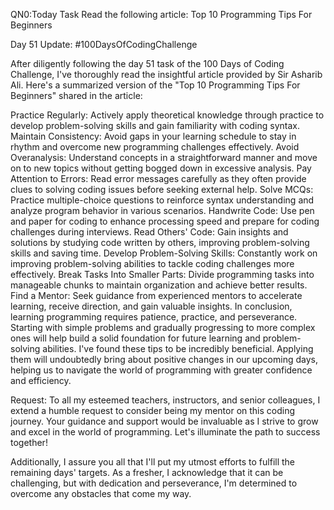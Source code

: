 QN0:Today Task Read the following article: Top 10 Programming Tips For Beginners

Day 51 Update: #100DaysOfCodingChallenge

After diligently following the day 51 task of the 100 Days of Coding Challenge, I've thoroughly read the insightful article provided by Sir Asharib Ali. Here's a summarized version of the "Top 10 Programming Tips For Beginners" shared in the article:

Practice Regularly: Actively apply theoretical knowledge through practice to develop problem-solving skills and gain familiarity with coding syntax.
Maintain Consistency: Avoid gaps in your learning schedule to stay in rhythm and overcome new programming challenges effectively.
Avoid Overanalysis: Understand concepts in a straightforward manner and move on to new topics without getting bogged down in excessive analysis.
Pay Attention to Errors: Read error messages carefully as they often provide clues to solving coding issues before seeking external help.
Solve MCQs: Practice multiple-choice questions to reinforce syntax understanding and analyze program behavior in various scenarios.
Handwrite Code: Use pen and paper for coding to enhance processing speed and prepare for coding challenges during interviews.
Read Others' Code: Gain insights and solutions by studying code written by others, improving problem-solving skills and saving time.
Develop Problem-Solving Skills: Constantly work on improving problem-solving abilities to tackle coding challenges more effectively.
Break Tasks Into Smaller Parts: Divide programming tasks into manageable chunks to maintain organization and achieve better results.
Find a Mentor: Seek guidance from experienced mentors to accelerate learning, receive direction, and gain valuable insights.
In conclusion, learning programming requires patience, practice, and perseverance. Starting with simple problems and gradually progressing to more complex ones will help build a solid foundation for future learning and problem-solving abilities. I've found these tips to be incredibly beneficial. Applying them will undoubtedly bring about positive changes in our upcoming days, helping us to navigate the world of programming with greater confidence and efficiency.

Request: To all my esteemed teachers, instructors, and senior colleagues, I extend a humble request to consider being my mentor on this coding journey. Your guidance and support would be invaluable as I strive to grow and excel in the world of programming. Let's illuminate the path to success together!

Additionally, I assure you all that I'll put my utmost efforts to fulfill the remaining days' targets. As a fresher, I acknowledge that it can be challenging, but with dedication and perseverance, I'm determined to overcome any obstacles that come my way.
